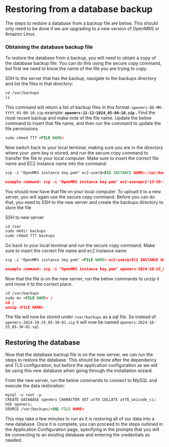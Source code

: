 # Restoring from a database backup

The steps to restore a database from a backup file are below. This should only need to be done if we are upgrading to a new version of OpenMRS or Amazon Linux. 

### Obtaining the database backup file

To restore the database from a backup, you will need to obtain a copy of the database backup file. You can do this using the secure copy command, but first we need to know the name of the file you are trying to copy. 

SSH to the server that has the backup, navigate to the backups directory and list the files in that directory:

```xml
cd /var/backups
ls
```

This command will return a list of backup files in this format: `openmrs-DD-MM-YYYY_05-00-10.zip` example:  **`openmrs-12-12-2024_05-00-10.zip` .** Find the most recent backup and make note of the file name. Update the below command to insert that file name, and then run the command to update the file permissions

```xml
sudo chmod 777 <FILE NAME>
```

Now switch back to your local terminal, making sure you are in the directory where your .pem key is stored, and run the secure copy command to transfer the file to your local computer. Make sure to insert the correct file name and EC2 instance name into the command. 

```xml
scp -i "OpenMRS instance key.pem" ec2-user@<EC2 INSTANCE NAME>:/var/backups/<FILE NAME> .

example command: scp -i "OpenMRS instance key.pem" ec2-user@ec2-13-59-102-88.us-east-2.compute.amazonaws.com:/var/backups/openmrs-2024-10-25_05-30-01.zip .
```

You should now have that file on your local computer. To upload it to a new server, you will again use the secure copy command. Before you can do that, you need to SSH to the new server and create the backups directory to store the file

SSH to new server

```xml
cd /var 
sudo mkdir backups
sudo chmod 777 backups
```

Go back to your local terminal and run the secure copy command. Make sure to insert the correct file name and ec2 instance name

```xml
scp -i "OpenMRS instance key.pem" <FILE NAME> ec2-user@<EC2 INSTANCE NAME>:/var/backups

example command: scp -i "OpenMRS instance key.pem" openmrs-2024-10-25_05-30-01.zip ec2-user@ec2-18-188-138-124.us-east-2.compute.amazonaws.com:/var/backups
```

Now that the file is on the new server, run the below commands to unzip it and move it to the correct place. 

```xml
cd /var/backups
sudo mv <FILE NAME> /
cd /
unzip <FILE NAME>
```

The file will now be stored under `/var/backups` as a sql file. So instead of `openmrs-2024-10-25_05-30-01.zip` it will now be named `openmrs-2024-10-25_05-30-01.sql`

## Restoring the database

Now that the database backup file is on the new server, we can run the steps to restore the database. This should be done after the dependency and TLS configuration, but before the application configuration as we will be using this new database when going through the installation wizard. 

From the new server, run the below commands to connect to MySQL and execute the data restoration:

```xml
mysql -u root -p
CREATE DATABASE openmrs CHARACTER SET utf8 COLLATE utf8_unicode_ci;
USE openmrs;
SOURCE /var/backups/<SQL FILE NAME>
```

This may take a few minutes to run as it is restoring all of our data into a new database. Once it is complete, you can proceed to the steps outlined in the Application Configuration page, specifying in the prompts that you will be connecting to an existing database and entering the credentials as needed.